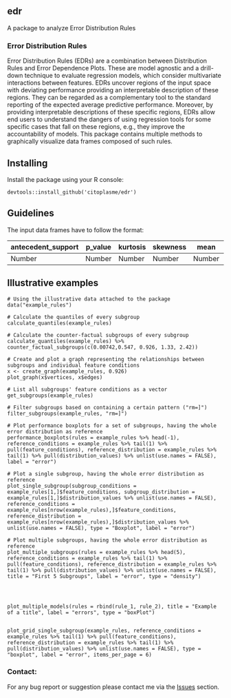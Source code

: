 ## edr

A package to analyze Error Distribution Rules

### Error Distribution Rules

Error Distribution Rules (EDRs) are a combination between Distribution Rules and Error Dependence Plots. These are model agnostic and a drill-down technique to evaluate regression models, which consider multivariate interactions between features. EDRs uncover regions of the input space with deviating performance providing an interpretable description of these regions. They can be regarded as a complementary tool to the standard reporting of the expected average predictive performance. Moreover, by providing interpretable descriptions of these specific regions, EDRs allow end users to understand the dangers of using regression tools for some specific cases that fall on these regions, e.g., they improve the accountability of models. This package contains multiple methods to graphically visualize data frames composed of such rules.

## Installing

Install the package using your R console:

`devtools::install_github('citoplasme/edr')`

## Guidelines

The input data frames have to follow the format:

| antecedent_support | p_value | kurtosis | skewness | mean | median | mode | standard_deviation | distribution_values | feature_conditions |
|---|---|---|---|---|---|---|---|---|---|
| Number | Number | Number | Number | Number | Number | Number | Number | List(Number) | List(String) |

## Illustrative examples

```
# Using the illustrative data attached to the package
data("example_rules")

# Calculate the quantiles of every subgroup
calculate_quantiles(example_rules)

# Calculate the counter-factual subgroups of every subgroup
calculate_quantiles(example_rules) %>% counter_factual_subgroups(c(0.00742,0.547, 0.926, 1.33, 2.42))

# Create and plot a graph representing the relationships between subgroups and individual feature conditions
x <- create_graph(example_rules, 0.926)
plot_graph(x$vertices, x$edges)

# List all subgroups' feature conditions as a vector
get_subgroups(example_rules)

# Filter subgroups based on containing a certain pattern ("rm=]")
filter_subgroups(example_rules, "rm=]")

# Plot performance boxplots for a set of subgroups, having the whole error distribution as reference
performance_boxplots(rules = example_rules %>% head(-1), reference_conditions = example_rules %>% tail(1) %>% pull(feature_conditions), reference_distribution = example_rules %>% tail(1) %>% pull(distribution_values) %>% unlist(use.names = FALSE), label = "error")

# Plot a single subgroup, having the whole error distribution as reference
plot_single_subgroup(subgroup_conditions = example_rules[1,]$feature_conditions, subgroup_distribution = example_rules[1,]$distribution_values %>% unlist(use.names = FALSE), reference_conditions = example_rules[nrow(example_rules),]$feature_conditions, reference_distribution = example_rules[nrow(example_rules),]$distribution_values %>% unlist(use.names = FALSE), type = "Boxplot", label = "error")

# Plot multiple subgroups, having the whole error distribution as reference
plot_multiple_subgroups(rules = example_rules %>% head(5), reference_conditions = example_rules %>% tail(1) %>% pull(feature_conditions), reference_distribution = example_rules %>% tail(1) %>% pull(distribution_values) %>% unlist(use.names = FALSE), title = "First 5 Subgroups", label = "error", type = "density")




plot_multiple_models(rules = rbind(rule_1, rule_2), title = "Example of a title", label = "errors", type = "boxPlot")


plot_grid_single_subgroup(example_rules, reference_conditions = example_rules %>% tail(1) %>% pull(feature_conditions), reference_distribution = example_rules %>% tail(1) %>% pull(distribution_values) %>% unlist(use.names = FALSE), type = "boxplot", label = "error", items_per_page = 6)
```

### Contact:

For any bug report or suggestion please contact me via the [Issues](https://github.com/citoplasme/edr/issues) section.
